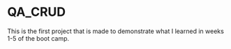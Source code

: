 # QA_CRUD
This is the first project that is made to demonstrate what I learned in weeks 1-5 of the boot camp.
